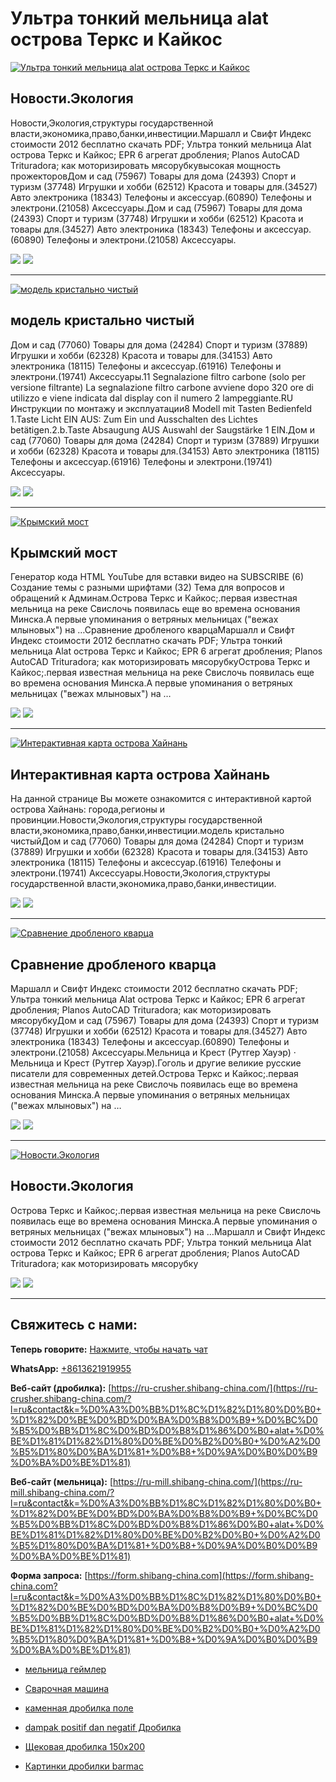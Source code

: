 # Ультра тонкий мельница alat острова Теркс и Кайкос

<a href="https://swt.shibang-china.com/?l=ru&img&k=%D0%A3%D0%BB%D1%8C%D1%82%D1%80%D0%B0+%D1%82%D0%BE%D0%BD%D0%BA%D0%B8%D0%B9+%D0%BC%D0%B5%D0%BB%D1%8C%D0%BD%D0%B8%D1%86%D0%B0+alat+%D0%BE%D1%81%D1%82%D1%80%D0%BE%D0%B2%D0%B0+%D0%A2%D0%B5%D1%80%D0%BA%D1%81+%D0%B8+%D0%9A%D0%B0%D0%B9%D0%BA%D0%BE%D1%81" target="_blank">![Ультра тонкий мельница alat острова Теркс и Кайкос](http://static.shibang-china.com/all-800x300/29.jpg)</a>

## Новости.Экология
Новости,Экология,структуры государственной власти,экономика,право,банки,инвестиции.Маршалл и Свифт Индекс стоимости 2012 бесплатно скачать PDF; Ультра тонкий мельница Alat острова Теркс и Кайкос; EPR 6 агрегат дробления; Planos AutoCAD Trituradora; как моторизировать мясорубкувысокая мощность прожекторовДом и сад (75967) Товары для дома (24393) Спорт и туризм (37748) Игрушки и хобби (62512) Красота и товары для.(34527) Авто электроника (18343) Телефоны и аксессуар.(60890) Телефоны и электрони.(21058) Аксессуары.Дом и сад (75967) Товары для дома (24393) Спорт и туризм (37748) Игрушки и хобби (62512) Красота и товары для.(34527) Авто электроника (18343) Телефоны и аксессуар.(60890) Телефоны и электрони.(21058) Аксессуары.


<a href="https://whatsapp.shibangsoft.com/WhatsApp.php" target="_blank" title="WhatsApp">![](http://static.shibang-china.com/icon/whatsapp.png)</a> <a href="https://swt.shibang-china.com/?l=ru&icon&k=%D0%A3%D0%BB%D1%8C%D1%82%D1%80%D0%B0+%D1%82%D0%BE%D0%BD%D0%BA%D0%B8%D0%B9+%D0%BC%D0%B5%D0%BB%D1%8C%D0%BD%D0%B8%D1%86%D0%B0+alat+%D0%BE%D1%81%D1%82%D1%80%D0%BE%D0%B2%D0%B0+%D0%A2%D0%B5%D1%80%D0%BA%D1%81+%D0%B8+%D0%9A%D0%B0%D0%B9%D0%BA%D0%BE%D1%81" target="_blank">![](http://static.shibang-china.com/icon/chat-ru.png)</a>

---

<a href="https://swt.shibang-china.com/?l=ru&img&k=%D0%A3%D0%BB%D1%8C%D1%82%D1%80%D0%B0+%D1%82%D0%BE%D0%BD%D0%BA%D0%B8%D0%B9+%D0%BC%D0%B5%D0%BB%D1%8C%D0%BD%D0%B8%D1%86%D0%B0+alat+%D0%BE%D1%81%D1%82%D1%80%D0%BE%D0%B2%D0%B0+%D0%A2%D0%B5%D1%80%D0%BA%D1%81+%D0%B8+%D0%9A%D0%B0%D0%B9%D0%BA%D0%BE%D1%81" target="_blank">![модель кристально чистый](http://static.shibang-china.com/all-800x300/1092.jpg)</a>

## модель кристально чистый
Дом и сад (77060) Товары для дома (24284) Спорт и туризм (37889) Игрушки и хобби (62328) Красота и товары для.(34153) Авто электроника (18115) Телефоны и аксессуар.(61916) Телефоны и электрони.(19741) Аксессуары.11 Segnalazione filtro carbone (solo per versione filtrante) La segnalazione filtro carbone avviene dopo 320 ore di utilizzo e viene indicata dal display con il numero 2 lampeggiante.RU Инструкции по монтажу и эксплуатации8 Modell mit Tasten Bedienfeld 1.Taste Licht EIN AUS: Zum Ein und Ausschalten des Lichtes bet&#228;tigen.2.b.Taste Absaugung AUS Auswahl der Saugst&#228;rke 1 EIN.Дом и сад (77060) Товары для дома (24284) Спорт и туризм (37889) Игрушки и хобби (62328) Красота и товары для.(34153) Авто электроника (18115) Телефоны и аксессуар.(61916) Телефоны и электрони.(19741) Аксессуары.


<a href="https://whatsapp.shibangsoft.com/WhatsApp.php" target="_blank" title="WhatsApp">![](http://static.shibang-china.com/icon/whatsapp.png)</a> <a href="https://swt.shibang-china.com/?l=ru&icon&k=%D0%A3%D0%BB%D1%8C%D1%82%D1%80%D0%B0+%D1%82%D0%BE%D0%BD%D0%BA%D0%B8%D0%B9+%D0%BC%D0%B5%D0%BB%D1%8C%D0%BD%D0%B8%D1%86%D0%B0+alat+%D0%BE%D1%81%D1%82%D1%80%D0%BE%D0%B2%D0%B0+%D0%A2%D0%B5%D1%80%D0%BA%D1%81+%D0%B8+%D0%9A%D0%B0%D0%B9%D0%BA%D0%BE%D1%81" target="_blank">![](http://static.shibang-china.com/icon/chat-ru.png)</a>

---

<a href="https://swt.shibang-china.com/?l=ru&img&k=%D0%A3%D0%BB%D1%8C%D1%82%D1%80%D0%B0+%D1%82%D0%BE%D0%BD%D0%BA%D0%B8%D0%B9+%D0%BC%D0%B5%D0%BB%D1%8C%D0%BD%D0%B8%D1%86%D0%B0+alat+%D0%BE%D1%81%D1%82%D1%80%D0%BE%D0%B2%D0%B0+%D0%A2%D0%B5%D1%80%D0%BA%D1%81+%D0%B8+%D0%9A%D0%B0%D0%B9%D0%BA%D0%BE%D1%81" target="_blank">![Крымский мост](http://static.shibang-china.com/all-800x300/719.jpg)</a>

## Крымский мост
Генератор кода HTML YouTube для вставки видео на SUBSCRIBE (6) Создание темы с разными шрифтами (32) Тема для вопросов и обращений к Админам.Острова Теркс и Кайкос;.первая известная мельница на реке Свислочь появилась еще во времена основания Минска.А первые упоминания о ветряных мельницах (&quot;вежах млыновых&quot;) на …Сравнение дробленого кварцаМаршалл и Свифт Индекс стоимости 2012 бесплатно скачать PDF; Ультра тонкий мельница Alat острова Теркс и Кайкос; EPR 6 агрегат дробления; Planos AutoCAD Trituradora; как моторизировать мясорубкуОстрова Теркс и Кайкос;.первая известная мельница на реке Свислочь появилась еще во времена основания Минска.А первые упоминания о ветряных мельницах (&quot;вежах млыновых&quot;) на …


<a href="https://whatsapp.shibangsoft.com/WhatsApp.php" target="_blank" title="WhatsApp">![](http://static.shibang-china.com/icon/whatsapp.png)</a> <a href="https://swt.shibang-china.com/?l=ru&icon&k=%D0%A3%D0%BB%D1%8C%D1%82%D1%80%D0%B0+%D1%82%D0%BE%D0%BD%D0%BA%D0%B8%D0%B9+%D0%BC%D0%B5%D0%BB%D1%8C%D0%BD%D0%B8%D1%86%D0%B0+alat+%D0%BE%D1%81%D1%82%D1%80%D0%BE%D0%B2%D0%B0+%D0%A2%D0%B5%D1%80%D0%BA%D1%81+%D0%B8+%D0%9A%D0%B0%D0%B9%D0%BA%D0%BE%D1%81" target="_blank">![](http://static.shibang-china.com/icon/chat-ru.png)</a>

---

<a href="https://swt.shibang-china.com/?l=ru&img&k=%D0%A3%D0%BB%D1%8C%D1%82%D1%80%D0%B0+%D1%82%D0%BE%D0%BD%D0%BA%D0%B8%D0%B9+%D0%BC%D0%B5%D0%BB%D1%8C%D0%BD%D0%B8%D1%86%D0%B0+alat+%D0%BE%D1%81%D1%82%D1%80%D0%BE%D0%B2%D0%B0+%D0%A2%D0%B5%D1%80%D0%BA%D1%81+%D0%B8+%D0%9A%D0%B0%D0%B9%D0%BA%D0%BE%D1%81" target="_blank">![Интерактивная карта острова Хайнань](http://static.shibang-china.com/all-800x300/335.jpg)</a>

## Интерактивная карта острова Хайнань
На данной странице Вы можете ознакомится с интерактивной картой острова Хайнань: города,регионы и провинции.Новости,Экология,структуры государственной власти,экономика,право,банки,инвестиции.модель кристально чистыйДом и сад (77060) Товары для дома (24284) Спорт и туризм (37889) Игрушки и хобби (62328) Красота и товары для.(34153) Авто электроника (18115) Телефоны и аксессуар.(61916) Телефоны и электрони.(19741) Аксессуары.Новости,Экология,структуры государственной власти,экономика,право,банки,инвестиции.


<a href="https://whatsapp.shibangsoft.com/WhatsApp.php" target="_blank" title="WhatsApp">![](http://static.shibang-china.com/icon/whatsapp.png)</a> <a href="https://swt.shibang-china.com/?l=ru&icon&k=%D0%A3%D0%BB%D1%8C%D1%82%D1%80%D0%B0+%D1%82%D0%BE%D0%BD%D0%BA%D0%B8%D0%B9+%D0%BC%D0%B5%D0%BB%D1%8C%D0%BD%D0%B8%D1%86%D0%B0+alat+%D0%BE%D1%81%D1%82%D1%80%D0%BE%D0%B2%D0%B0+%D0%A2%D0%B5%D1%80%D0%BA%D1%81+%D0%B8+%D0%9A%D0%B0%D0%B9%D0%BA%D0%BE%D1%81" target="_blank">![](http://static.shibang-china.com/icon/chat-ru.png)</a>

---

<a href="https://swt.shibang-china.com/?l=ru&img&k=%D0%A3%D0%BB%D1%8C%D1%82%D1%80%D0%B0+%D1%82%D0%BE%D0%BD%D0%BA%D0%B8%D0%B9+%D0%BC%D0%B5%D0%BB%D1%8C%D0%BD%D0%B8%D1%86%D0%B0+alat+%D0%BE%D1%81%D1%82%D1%80%D0%BE%D0%B2%D0%B0+%D0%A2%D0%B5%D1%80%D0%BA%D1%81+%D0%B8+%D0%9A%D0%B0%D0%B9%D0%BA%D0%BE%D1%81" target="_blank">![Сравнение дробленого кварца](http://static.shibang-china.com/all-800x300/1191.jpg)</a>

## Сравнение дробленого кварца
Маршалл и Свифт Индекс стоимости 2012 бесплатно скачать PDF; Ультра тонкий мельница Alat острова Теркс и Кайкос; EPR 6 агрегат дробления; Planos AutoCAD Trituradora; как моторизировать мясорубкуДом и сад (75967) Товары для дома (24393) Спорт и туризм (37748) Игрушки и хобби (62512) Красота и товары для.(34527) Авто электроника (18343) Телефоны и аксессуар.(60890) Телефоны и электрони.(21058) Аксессуары.Мельница и Крест (Рутгер Хауэр)&nbsp;&#0183;&#32;Мельница и Крест (Рутгер Хауэр).Гоголь и другие великие русские писатели для современных детей.Острова Теркс и Кайкос;.первая известная мельница на реке Свислочь появилась еще во времена основания Минска.А первые упоминания о ветряных мельницах (&quot;вежах млыновых&quot;) на …


<a href="https://whatsapp.shibangsoft.com/WhatsApp.php" target="_blank" title="WhatsApp">![](http://static.shibang-china.com/icon/whatsapp.png)</a> <a href="https://swt.shibang-china.com/?l=ru&icon&k=%D0%A3%D0%BB%D1%8C%D1%82%D1%80%D0%B0+%D1%82%D0%BE%D0%BD%D0%BA%D0%B8%D0%B9+%D0%BC%D0%B5%D0%BB%D1%8C%D0%BD%D0%B8%D1%86%D0%B0+alat+%D0%BE%D1%81%D1%82%D1%80%D0%BE%D0%B2%D0%B0+%D0%A2%D0%B5%D1%80%D0%BA%D1%81+%D0%B8+%D0%9A%D0%B0%D0%B9%D0%BA%D0%BE%D1%81" target="_blank">![](http://static.shibang-china.com/icon/chat-ru.png)</a>

---

<a href="https://swt.shibang-china.com/?l=ru&img&k=%D0%A3%D0%BB%D1%8C%D1%82%D1%80%D0%B0+%D1%82%D0%BE%D0%BD%D0%BA%D0%B8%D0%B9+%D0%BC%D0%B5%D0%BB%D1%8C%D0%BD%D0%B8%D1%86%D0%B0+alat+%D0%BE%D1%81%D1%82%D1%80%D0%BE%D0%B2%D0%B0+%D0%A2%D0%B5%D1%80%D0%BA%D1%81+%D0%B8+%D0%9A%D0%B0%D0%B9%D0%BA%D0%BE%D1%81" target="_blank">![Новости.Экология](http://static.shibang-china.com/all-800x300/1474.jpg)</a>

## Новости.Экология
Острова Теркс и Кайкос;.первая известная мельница на реке Свислочь появилась еще во времена основания Минска.А первые упоминания о ветряных мельницах (&quot;вежах млыновых&quot;) на …Маршалл и Свифт Индекс стоимости 2012 бесплатно скачать PDF; Ультра тонкий мельница Alat острова Теркс и Кайкос; EPR 6 агрегат дробления; Planos AutoCAD Trituradora; как моторизировать мясорубку

<a href="https://whatsapp.shibangsoft.com/WhatsApp.php" target="_blank" title="WhatsApp">![](http://static.shibang-china.com/icon/whatsapp.png)</a> <a href="https://swt.shibang-china.com/?l=ru&icon&k=%D0%A3%D0%BB%D1%8C%D1%82%D1%80%D0%B0+%D1%82%D0%BE%D0%BD%D0%BA%D0%B8%D0%B9+%D0%BC%D0%B5%D0%BB%D1%8C%D0%BD%D0%B8%D1%86%D0%B0+alat+%D0%BE%D1%81%D1%82%D1%80%D0%BE%D0%B2%D0%B0+%D0%A2%D0%B5%D1%80%D0%BA%D1%81+%D0%B8+%D0%9A%D0%B0%D0%B9%D0%BA%D0%BE%D1%81" target="_blank">![](http://static.shibang-china.com/icon/chat-ru.png)</a>

---
## Свяжитесь с нами:

**Теперь говорите:** [Нажмите, чтобы начать чат](https://swt.shibang-china.com?l=ru&contact&k=%D0%A3%D0%BB%D1%8C%D1%82%D1%80%D0%B0+%D1%82%D0%BE%D0%BD%D0%BA%D0%B8%D0%B9+%D0%BC%D0%B5%D0%BB%D1%8C%D0%BD%D0%B8%D1%86%D0%B0+alat+%D0%BE%D1%81%D1%82%D1%80%D0%BE%D0%B2%D0%B0+%D0%A2%D0%B5%D1%80%D0%BA%D1%81+%D0%B8+%D0%9A%D0%B0%D0%B9%D0%BA%D0%BE%D1%81)

**WhatsApp:**  [+8613621919955](https://whatsapp.shibangsoft.com/WhatsApp.php)

**Веб-сайт (дробилка):** [https://ru-crusher.shibang-china.com/](https://ru-crusher.shibang-china.com/?l=ru&contact&k=%D0%A3%D0%BB%D1%8C%D1%82%D1%80%D0%B0+%D1%82%D0%BE%D0%BD%D0%BA%D0%B8%D0%B9+%D0%BC%D0%B5%D0%BB%D1%8C%D0%BD%D0%B8%D1%86%D0%B0+alat+%D0%BE%D1%81%D1%82%D1%80%D0%BE%D0%B2%D0%B0+%D0%A2%D0%B5%D1%80%D0%BA%D1%81+%D0%B8+%D0%9A%D0%B0%D0%B9%D0%BA%D0%BE%D1%81)

**Веб-сайт (мельница):** [https://ru-mill.shibang-china.com/](https://ru-mill.shibang-china.com/?l=ru&contact&k=%D0%A3%D0%BB%D1%8C%D1%82%D1%80%D0%B0+%D1%82%D0%BE%D0%BD%D0%BA%D0%B8%D0%B9+%D0%BC%D0%B5%D0%BB%D1%8C%D0%BD%D0%B8%D1%86%D0%B0+alat+%D0%BE%D1%81%D1%82%D1%80%D0%BE%D0%B2%D0%B0+%D0%A2%D0%B5%D1%80%D0%BA%D1%81+%D0%B8+%D0%9A%D0%B0%D0%B9%D0%BA%D0%BE%D1%81)

**Форма запроса:** [https://form.shibang-china.com](https://form.shibang-china.com?l=ru&contact&k=%D0%A3%D0%BB%D1%8C%D1%82%D1%80%D0%B0+%D1%82%D0%BE%D0%BD%D0%BA%D0%B8%D0%B9+%D0%BC%D0%B5%D0%BB%D1%8C%D0%BD%D0%B8%D1%86%D0%B0+alat+%D0%BE%D1%81%D1%82%D1%80%D0%BE%D0%B2%D0%B0+%D0%A2%D0%B5%D1%80%D0%BA%D1%81+%D0%B8+%D0%9A%D0%B0%D0%B9%D0%BA%D0%BE%D1%81)

* [мельница геймлер](../121/%D0%BC%D0%B5%D0%BB%D1%8C%D0%BD%D0%B8%D1%86%D0%B0%20%D0%B3%D0%B5%D0%B9%D0%BC%D0%BB%D0%B5%D1%80.md)

* [Сварочная машина](../121/%D0%A1%D0%B2%D0%B0%D1%80%D0%BE%D1%87%D0%BD%D0%B0%D1%8F%20%D0%BC%D0%B0%D1%88%D0%B8%D0%BD%D0%B0.md)

* [каменная дробилка поле](../122/%D0%BA%D0%B0%D0%BC%D0%B5%D0%BD%D0%BD%D0%B0%D1%8F%20%D0%B4%D1%80%D0%BE%D0%B1%D0%B8%D0%BB%D0%BA%D0%B0%20%D0%BF%D0%BE%D0%BB%D0%B5.md)

* [dampak positif dan negatif Дробилка](../121/dampak%20positif%20dan%20negatif%20%D0%94%D1%80%D0%BE%D0%B1%D0%B8%D0%BB%D0%BA%D0%B0.md)

* [Щековая дробилка 150x200](../123/%D0%A9%D0%B5%D0%BA%D0%BE%D0%B2%D0%B0%D1%8F%20%D0%B4%D1%80%D0%BE%D0%B1%D0%B8%D0%BB%D0%BA%D0%B0%20150x200.md)

* [Картинки дробилки barmac](../121/%D0%9A%D0%B0%D1%80%D1%82%D0%B8%D0%BD%D0%BA%D0%B8%20%D0%B4%D1%80%D0%BE%D0%B1%D0%B8%D0%BB%D0%BA%D0%B8%20barmac.md)